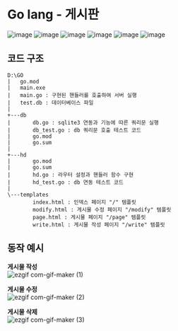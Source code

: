 # Go lang - 게시판
![image](https://img.shields.io/badge/-html-red)
![image](https://img.shields.io/badge/-javascript-yellow)
![image](https://img.shields.io/badge/-css-blue)
![image](https://img.shields.io/badge/-bootstrap-blueviolet)
![image](https://img.shields.io/badge/-go-green)
![image](https://img.shields.io/badge/-sqlite3-9cf)


## 코드 구조
```base
D:\GO
|   go.mod
|   main.exe
|   main.go : 구현된 핸들러를 호출하여 서버 실행
|   test.db : 데이터베이스 파일
|
+---db
|       db.go : sqlite3 연동과 기능에 따른 쿼리문 실행
|       db_test.go : db 쿼리문 호출 테스트 코드
|       go.mod
|       go.sum
|
+---hd
|       go.mod
|       go.sum
|       hd.go : 라우터 설정과 핸들러 함수 구현
|       hd_test.go : db 연동 테스트 코드
|
\---templates
        index.html : 인덱스 페이지 "/" 템플릿
        modify.html : 게시물 수정 페이지 "/modify" 템플릿
        page.html : 게시물 페이지 "/page" 템플릿
        write.html : 게시물 작성 페이지 "/write" 템플릿
```

## 동작 예시  

__게시물 작성__  
![ezgif com-gif-maker (1)](https://user-images.githubusercontent.com/94525599/157187002-447c5bbc-2c6d-4092-ba6e-a06f20b2fe26.gif)  

__게시물 수정__  
![ezgif com-gif-maker (2)](https://user-images.githubusercontent.com/94525599/157187233-17d9d728-7bc9-4391-b8b1-faf451570cb8.gif)  

__게시물 삭제__  
![ezgif com-gif-maker (3)](https://user-images.githubusercontent.com/94525599/157187409-8e91bb24-28b1-4b4c-882a-c56da0471e00.gif)
